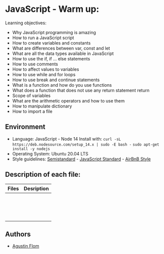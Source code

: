 # JavaScript - Warm up:

Learning objectives:

* Why JavaScript programming is amazing
* How to run a JavaScript script
* How to create variables and constants
* What are differences between var, const and let
* What are all the data types available in JavaScript
* How to use the if, if ... else statements
* How to use comments
* How to affect values to variables
* How to use while and for loops
* How to use break and continue statements
* What is a function and how do you use functions
* What does a function that does not use any return statement return
* Scope of variables
* What are the arithmetic operators and how to use them
* How to manipulate dictionary
* How to import a file

## Environment

* Language: JavaScript - Node 14
Install with:
```curl -sL https://deb.nodesource.com/setup_14.x | sudo -E bash -```
```sudo apt-get install -y nodejs```
* Operating System: Ubuntu 20.04 LTS
* Style guidelines: [Semistandard](https://github.com/standard/semistandard) - [JavaScript Standard](https://standardjs.com/rules.html) - [AirBnB Style](https://github.com/airbnb/javascript)

## Description of each file:

| Files          |Desription
|:----------------|:-------------------------------:|
| |
| |
| |
| |
| |
| |
| |
| |
| |
| |
| |
| |
| |
| |
| |

## Authors

* [Agustin Flom](https://github.com/agusfl)
